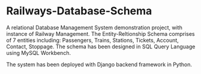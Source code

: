 # Railways-Database-Schema

A relational Database Management System demonstration project, with instance of Railway Management. The Entity-Reltionship Schema comprises of 
7 entities including: Passengers, Trains, Stations, Tickets, Account, Contact, Stoppage.
The schema has been designed in SQL Query Language using MySQL Workbench.

The system has been deployed with Django backend framework in Python.  
